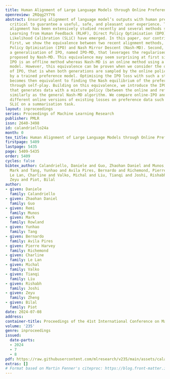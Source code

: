 ```yaml
---
title: Human Alignment of Large Language Models through Online Preference Optimisation
openreview: 2RQqg2Y7Y6
abstract: Ensuring alignment of language model’s outputs with human preferences is
  critical to guarantee a useful, safe, and pleasant user experience. Thus, human
  alignment has been extensively studied recently and several methods such as Reinforcement
  Learning from Human Feedback (RLHF), Direct Policy Optimisation (DPO) and Sequence
  Likelihood Calibration (SLiC) have emerged. In this paper, our contribution is two-fold.
  First, we show the equivalence between two recent alignment methods, namely Identity
  Policy Optimisation (IPO) and Nash Mirror Descent (Nash-MD). Second, we introduce
  a generalisation of IPO, named IPO-MD, that leverages the regularised sampling approach
  proposed by Nash-MD. This equivalence may seem surprising at first sight, since
  IPO is an offline method whereas Nash-MD is an online method using a preference
  model. However, this equivalence can be proven when we consider the online version
  of IPO, that is when both generations are sampled by the online policy and annotated
  by a trained preference model. Optimising the IPO loss with such a stream of data
  becomes then equivalent to finding the Nash equilibrium of the preference model
  through self-play. Building on this equivalence, we introduce the IPO-MD algorithm
  that generates data with a mixture policy (between the online and reference policy)
  similarly as the general Nash-MD algorithm. We compare online-IPO and IPO-MD to
  different online versions of existing losses on preference data such as DPO and
  SLiC on a summarisation task.
layout: inproceedings
series: Proceedings of Machine Learning Research
publisher: PMLR
issn: 2640-3498
id: calandriello24a
month: 0
tex_title: Human Alignment of Large Language Models through Online Preference Optimisation
firstpage: 5409
lastpage: 5435
page: 5409-5435
order: 5409
cycles: false
bibtex_author: Calandriello, Daniele and Guo, Zhaohan Daniel and Munos, Remi and Rowland,
  Mark and Tang, Yunhao and Avila Pires, Bernardo and Richemond, Pierre Harvey and
  Le Lan, Charline and Valko, Michal and Liu, Tianqi and Joshi, Rishabh and Zheng,
  Zeyu and Piot, Bilal
author:
- given: Daniele
  family: Calandriello
- given: Zhaohan Daniel
  family: Guo
- given: Remi
  family: Munos
- given: Mark
  family: Rowland
- given: Yunhao
  family: Tang
- given: Bernardo
  family: Avila Pires
- given: Pierre Harvey
  family: Richemond
- given: Charline
  family: Le Lan
- given: Michal
  family: Valko
- given: Tianqi
  family: Liu
- given: Rishabh
  family: Joshi
- given: Zeyu
  family: Zheng
- given: Bilal
  family: Piot
date: 2024-07-08
address:
container-title: Proceedings of the 41st International Conference on Machine Learning
volume: '235'
genre: inproceedings
issued:
  date-parts:
  - 2024
  - 7
  - 8
pdf: https://raw.githubusercontent.com/mlresearch/v235/main/assets/calandriello24a/calandriello24a.pdf
extras: []
# Format based on Martin Fenner's citeproc: https://blog.front-matter.io/posts/citeproc-yaml-for-bibliographies/
---
```

